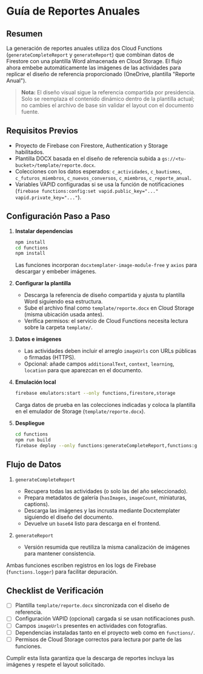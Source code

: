 # Guía de Reportes Anuales

## Resumen
La generación de reportes anuales utiliza dos Cloud Functions (`generateCompleteReport` y `generateReport`) que combinan datos de Firestore con una plantilla Word almacenada en Cloud Storage. El flujo ahora embebe automáticamente las imágenes de las actividades para replicar el diseño de referencia proporcionado (OneDrive, plantilla "Reporte Anual").

> **Nota:** El diseño visual sigue la referencia compartida por presidencia. Solo se reemplaza el contenido dinámico dentro de la plantilla actual; no cambies el archivo de base sin validar el layout con el documento fuente.

## Requisitos Previos
- Proyecto de Firebase con Firestore, Authentication y Storage habilitados.
- Plantilla DOCX basada en el diseño de referencia subida a `gs://<tu-bucket>/template/reporte.docx`.
- Colecciones con los datos esperados: `c_actividades`, `c_bautismos`, `c_futuros_miembros`, `c_nuevos_conversos`, `c_miembros`, `c_reporte_anual`.
- Variables VAPID configuradas si se usa la función de notificaciones (`firebase functions:config:set vapid.public_key="..." vapid.private_key="..."`).

## Configuración Paso a Paso
1. **Instalar dependencias**
   ```bash
   npm install
   cd functions
   npm install
   ```
   Las funciones incorporan `docxtemplater-image-module-free` y `axios` para descargar y embeber imágenes.

2. **Configurar la plantilla**
   - Descarga la referencia de diseño compartida y ajusta tu plantilla Word siguiendo esa estructura.
   - Sube el archivo final como `template/reporte.docx` en Cloud Storage (misma ubicación usada antes).
   - Verifica permisos: el servicio de Cloud Functions necesita lectura sobre la carpeta `template/`.

3. **Datos e imágenes**
   - Las actividades deben incluir el arreglo `imageUrls` con URLs públicas o firmadas (HTTPS).
   - Opcional: añade campos `additionalText`, `context`, `learning`, `location` para que aparezcan en el documento.

4. **Emulación local**
   ```bash
   firebase emulators:start --only functions,firestore,storage
   ```
   Carga datos de prueba en las colecciones indicadas y coloca la plantilla en el emulador de Storage (`template/reporte.docx`).

5. **Despliegue**
   ```bash
   cd functions
   npm run build
   firebase deploy --only functions:generateCompleteReport,functions:generateReport
   ```

## Flujo de Datos
1. `generateCompleteReport`
   - Recupera todas las actividades (o solo las del año seleccionado).
   - Prepara metadatos de galería (`hasImages`, `imageCount`, miniaturas, captions).
   - Descarga las imágenes y las incrusta mediante Docxtemplater siguiendo el diseño del documento.
   - Devuelve un `base64` listo para descarga en el frontend.

2. `generateReport`
   - Versión resumida que reutiliza la misma canalización de imágenes para mantener consistencia.

Ambas funciones escriben registros en los logs de Firebase (`functions.logger`) para facilitar depuración.

## Checklist de Verificación
- [ ] Plantilla `template/reporte.docx` sincronizada con el diseño de referencia.
- [ ] Configuración VAPID (opcional) cargada si se usan notificaciones push.
- [ ] Campos `imageUrls` presentes en actividades con fotografías.
- [ ] Dependencias instaladas tanto en el proyecto web como en `functions/`.
- [ ] Permisos de Cloud Storage correctos para lectura por parte de las funciones.

Cumplir esta lista garantiza que la descarga de reportes incluya las imágenes y respete el layout solicitado.
